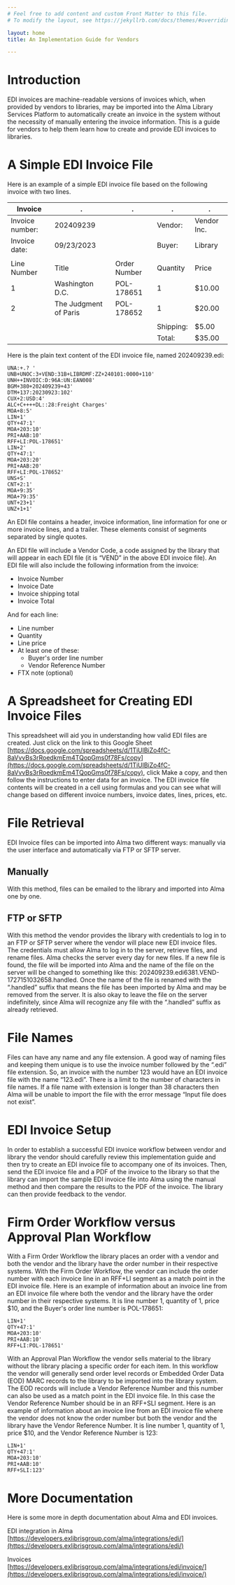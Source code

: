 ```yaml
---
# Feel free to add content and custom Front Matter to this file.
# To modify the layout, see https://jekyllrb.com/docs/themes/#overriding-theme-defaults

layout: home
title: An Implementation Guide for Vendors

---
```


# Introduction

EDI invoices are machine-readable versions of invoices which, when provided by vendors to libraries, may be imported into the Alma Library Services Platform to automatically create an invoice in the system without the necessity of manually entering the invoice information. This is a guide for vendors to help them learn how to create and provide EDI invoices to libraries.

# A Simple EDI Invoice File
Here is an example of a simple EDI invoice file based on the following invoice with two lines.


| Invoice         |.                       |.               |.           |.             |
|----------------- |----------------------- |-------------- |----------- |------------- |
| Invoice number: | 202409239             |               | Vendor:   | Vendor Inc. |
| Invoice date:   | 09/23/2023             |               | Buyer:     | Library     |
|                 |                       |               |           |             |
| Line Number     | Title                 | Order Number | Quantity   | Price       |
| 1               | Washington D.C.       | POL-178651   | 1         | $10.00       |
| 2               | The Judgment of Paris | POL-178652   | 1         | $20.00       |
|                 |                       |               |           |             |
|                 |                       |               | Shipping: | $5.00       |
|                 |                       |               | Total:     | $35.00       |

Here is the plain text content of the EDI invoice file, named 202409239.edi:

```
UNA:+.? '
UNB+UNOC:3+VEND:31B+LIBRDMF:ZZ+240101:0000+110'
UNH++INVOIC:D:96A:UN:EAN008'
BGM+380+202409239+43'
DTM+137:20230923:102'
CUX+2:USD:4'
ALC+C++++DL::28:Freight Charges'
MOA+8:5'
LIN+1'
QTY+47:1'
MOA+203:10'
PRI+AAB:10'
RFF+LI:POL-178651'
LIN+2'
QTY+47:1'
MOA+203:20'
PRI+AAB:20'
RFF+LI:POL-178652'
UNS+S'
CNT+2:1'
MOA+9:35'
MOA+79:35'
UNT+23+1'
UNZ+1+1'
```

An EDI file contains a header, invoice information, line information for one or more invoice lines, and a trailer. These elements consist of segments separated by single quotes.

An EDI file will include a Vendor Code, a code assigned by the library that will appear in each EDI file (it is “VEND” in the above EDI invoice file). An EDI file will also include the following information from the invoice:
- Invoice Number
- Invoice Date
- Invoice shipping total
- Invoice Total

And for each line:

- Line number
- Quantity
- Line price
- At least one of these: 
    - Buyer's order line number
    - Vendor Reference Number
- FTX note (optional)

# A Spreadsheet for Creating EDI Invoice Files

This spreadsheet will aid you in understanding how valid EDI files are created. Just click on the link to this Google Sheet [https://docs.google.com/spreadsheets/d/1TiUlBiZo4fC-8aVvvBs3rRoedkmEm4TQopGms0f78Fs/copy](https://docs.google.com/spreadsheets/d/1TiUlBiZo4fC-8aVvvBs3rRoedkmEm4TQopGms0f78Fs/copy), click Make a copy, and then follow the instructions to enter data for an invoice. The EDI invoice file contents will be created in a cell using formulas and you can see what will change based on different invoice numbers, invoice dates, lines, prices, etc.

# File Retrieval
EDI Invoice files can be imported into Alma two different ways: manually via the user interface and automatically via FTP or SFTP server.

## Manually
With this method, files can be emailed to the library and imported into Alma one by one.

## FTP or SFTP
With this method the vendor provides the library with credentials to log in to an FTP or SFTP server where the vendor will place new EDI invoice files. The credentials must allow Alma to log in to the server, retrieve files, and rename files. Alma checks the server every day for new files. If a new file is found, the file will be imported into Alma and the name of the file on the server will be changed to something like this: 202409239.edi6381.VEND-1727151032658.handled. Once the name of the file is renamed with the “.handled” suffix that means the file has been imported by Alma and may be removed from the server. It is also okay to leave the file on the server indefinitely, since Alma will recognize any file with the “.handled” suffix as already retrieved.

# File Names
Files can have any name and any file extension. A good way of naming files and keeping them unique is to use the invoice number followed by the “.edi” file extension. So, an invoice with the number 123 would have an EDI invoice file with the name “123.edi”. There is a limit to the number of characters in file names. If a file name with extension is longer than 38 characters then Alma will be unable to import the file with the error message “Input file does not exist”.

# EDI Invoice Setup
In order to establish a successful EDI invoice workflow between vendor and library the vendor should carefully review this implementation guide and then try to create an EDI invoice file to accompany one of its invoices. Then, send the EDI invoice file and a PDF of the invoice to the library so that the library can import the sample EDI invoice file into Alma using the manual method and then compare the results to the PDF of the invoice. The library can then provide feedback to the vendor.

# Firm Order Workflow versus Approval Plan Workflow
With a Firm Order Workflow the library places an order with a vendor and both the vendor and the library have the order number in their respective systems. With the Firm Order Workflow, the vendor can include the order number with each invoice line in an RFF+LI segment as a match point in the EDI invoice file. Here is an example of information about an invoice line from an EDI invoice file where both the vendor and the library have the order number in their respective systems. It is line number 1, quantity of 1, price $10, and the Buyer's order line number is POL-178651:

```
LIN+1'
QTY+47:1'
MOA+203:10'
PRI+AAB:10'
RFF+LI:POL-178651'
```

With an Approval Plan Workflow the vendor sells material to the library without the library placing a specific order for each item. In this workflow the vendor will generally send order level records or Embedded Order Data (EOD) MARC records to the library to be imported into the library system. The EOD records will include a Vendor Reference Number and this number can also be used as a match point in the EDI invoice file. In this case the Vendor Reference Number should be in an RFF+SLI segment. Here is an example of information about an invoice line from an EDI invoice file where the vendor does not know the order number but both the vendor and the library have the Vendor Reference Number. It is line number 1, quantity of 1, price $10, and the Vendor Reference Number is 123:

```
LIN+1'
QTY+47:1'
MOA+203:10'
PRI+AAB:10'
RFF+SLI:123'
```

# More Documentation
Here is some more in depth documentation about Alma and EDI invoices.

EDI integration in Alma
[https://developers.exlibrisgroup.com/alma/integrations/edi/](https://developers.exlibrisgroup.com/alma/integrations/edi/)

Invoices
[https://developers.exlibrisgroup.com/alma/integrations/edi/invoice/](https://developers.exlibrisgroup.com/alma/integrations/edi/invoice/)
